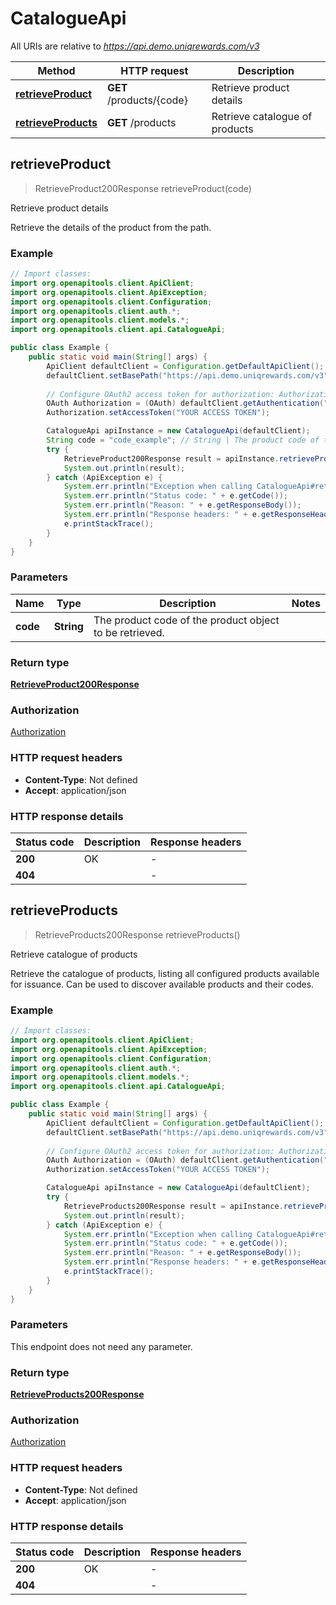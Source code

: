 # CatalogueApi

All URIs are relative to *https://api.demo.uniqrewards.com/v3*

| Method | HTTP request | Description |
|------------- | ------------- | -------------|
| [**retrieveProduct**](CatalogueApi.md#retrieveProduct) | **GET** /products/{code} | Retrieve product details |
| [**retrieveProducts**](CatalogueApi.md#retrieveProducts) | **GET** /products | Retrieve catalogue of products |



## retrieveProduct

> RetrieveProduct200Response retrieveProduct(code)

Retrieve product details

Retrieve the details of the product from the path.

### Example

```java
// Import classes:
import org.openapitools.client.ApiClient;
import org.openapitools.client.ApiException;
import org.openapitools.client.Configuration;
import org.openapitools.client.auth.*;
import org.openapitools.client.models.*;
import org.openapitools.client.api.CatalogueApi;

public class Example {
    public static void main(String[] args) {
        ApiClient defaultClient = Configuration.getDefaultApiClient();
        defaultClient.setBasePath("https://api.demo.uniqrewards.com/v3");
        
        // Configure OAuth2 access token for authorization: Authorization
        OAuth Authorization = (OAuth) defaultClient.getAuthentication("Authorization");
        Authorization.setAccessToken("YOUR ACCESS TOKEN");

        CatalogueApi apiInstance = new CatalogueApi(defaultClient);
        String code = "code_example"; // String | The product code of the product object to be retrieved.
        try {
            RetrieveProduct200Response result = apiInstance.retrieveProduct(code);
            System.out.println(result);
        } catch (ApiException e) {
            System.err.println("Exception when calling CatalogueApi#retrieveProduct");
            System.err.println("Status code: " + e.getCode());
            System.err.println("Reason: " + e.getResponseBody());
            System.err.println("Response headers: " + e.getResponseHeaders());
            e.printStackTrace();
        }
    }
}
```

### Parameters


| Name | Type | Description  | Notes |
|------------- | ------------- | ------------- | -------------|
| **code** | **String**| The product code of the product object to be retrieved. | |

### Return type

[**RetrieveProduct200Response**](RetrieveProduct200Response.md)

### Authorization

[Authorization](../README.md#Authorization)

### HTTP request headers

- **Content-Type**: Not defined
- **Accept**: application/json


### HTTP response details
| Status code | Description | Response headers |
|-------------|-------------|------------------|
| **200** | OK |  -  |
| **404** |  |  -  |


## retrieveProducts

> RetrieveProducts200Response retrieveProducts()

Retrieve catalogue of products

Retrieve the catalogue of products, listing all configured products available for issuance. Can be used to discover available products and their codes.

### Example

```java
// Import classes:
import org.openapitools.client.ApiClient;
import org.openapitools.client.ApiException;
import org.openapitools.client.Configuration;
import org.openapitools.client.auth.*;
import org.openapitools.client.models.*;
import org.openapitools.client.api.CatalogueApi;

public class Example {
    public static void main(String[] args) {
        ApiClient defaultClient = Configuration.getDefaultApiClient();
        defaultClient.setBasePath("https://api.demo.uniqrewards.com/v3");
        
        // Configure OAuth2 access token for authorization: Authorization
        OAuth Authorization = (OAuth) defaultClient.getAuthentication("Authorization");
        Authorization.setAccessToken("YOUR ACCESS TOKEN");

        CatalogueApi apiInstance = new CatalogueApi(defaultClient);
        try {
            RetrieveProducts200Response result = apiInstance.retrieveProducts();
            System.out.println(result);
        } catch (ApiException e) {
            System.err.println("Exception when calling CatalogueApi#retrieveProducts");
            System.err.println("Status code: " + e.getCode());
            System.err.println("Reason: " + e.getResponseBody());
            System.err.println("Response headers: " + e.getResponseHeaders());
            e.printStackTrace();
        }
    }
}
```

### Parameters

This endpoint does not need any parameter.

### Return type

[**RetrieveProducts200Response**](RetrieveProducts200Response.md)

### Authorization

[Authorization](../README.md#Authorization)

### HTTP request headers

- **Content-Type**: Not defined
- **Accept**: application/json


### HTTP response details
| Status code | Description | Response headers |
|-------------|-------------|------------------|
| **200** | OK |  -  |
| **404** |  |  -  |

